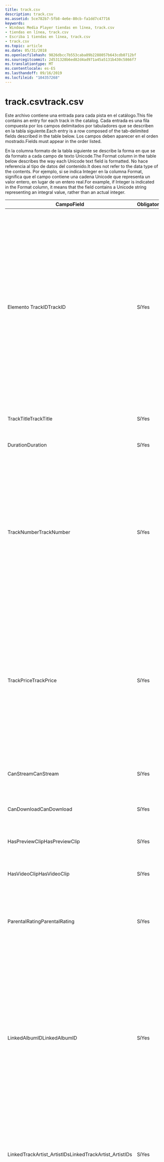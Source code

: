 ```yaml
---
title: track.csv
description: track.csv
ms.assetid: 5ce782b7-5fb8-4e6e-80cb-fa1dd7c47716
keywords:
- Windows Media Player tiendas en línea, track.csv
- tiendas en línea, track.csv
- Escriba 1 tiendas en línea, track.csv
- track.csv
ms.topic: article
ms.date: 05/31/2018
ms.openlocfilehash: 9826dbcc7b553caba89b2288057b643cdb0712bf
ms.sourcegitcommit: 2d531328b6ed82d4ad971a45a5131b430c5866f7
ms.translationtype: MT
ms.contentlocale: es-ES
ms.lasthandoff: 09/16/2019
ms.locfileid: "104357268"
---
```

# <a name="trackcsv"></a><span data-ttu-id="1f8ed-107">track.csv</span><span class="sxs-lookup"><span data-stu-id="1f8ed-107">track.csv</span></span>

<span data-ttu-id="1f8ed-108">Este archivo contiene una entrada para cada pista en el catálogo.</span><span class="sxs-lookup"><span data-stu-id="1f8ed-108">This file contains an entry for each track in the catalog.</span></span> <span data-ttu-id="1f8ed-109">Cada entrada es una fila compuesta por los campos delimitados por tabuladores que se describen en la tabla siguiente.</span><span class="sxs-lookup"><span data-stu-id="1f8ed-109">Each entry is a row composed of the tab-delimited fields described in the table below.</span></span> <span data-ttu-id="1f8ed-110">Los campos deben aparecer en el orden mostrado.</span><span class="sxs-lookup"><span data-stu-id="1f8ed-110">Fields must appear in the order listed.</span></span>

<span data-ttu-id="1f8ed-111">En la columna formato de la tabla siguiente se describe la forma en que se da formato a cada campo de texto Unicode.</span><span class="sxs-lookup"><span data-stu-id="1f8ed-111">The Format column in the table below describes the way each Unicode text field is formatted.</span></span> <span data-ttu-id="1f8ed-112">No hace referencia al tipo de datos del contenido.</span><span class="sxs-lookup"><span data-stu-id="1f8ed-112">It does not refer to the data type of the contents.</span></span> <span data-ttu-id="1f8ed-113">Por ejemplo, si se indica Integer en la columna Format, significa que el campo contiene una cadena Unicode que representa un valor entero, en lugar de un entero real.</span><span class="sxs-lookup"><span data-stu-id="1f8ed-113">For example, if Integer is indicated in the Format column, it means that the field contains a Unicode string representing an integral value, rather than an actual integer.</span></span>



<table>
<colgroup>
<col style="width: 25%" />
<col style="width: 25%" />
<col style="width: 25%" />
<col style="width: 25%" />
</colgroup>
<thead>
<tr class="header">
<th><span data-ttu-id="1f8ed-114">Campo</span><span class="sxs-lookup"><span data-stu-id="1f8ed-114">Field</span></span></th>
<th><span data-ttu-id="1f8ed-115">Obligatorio</span><span class="sxs-lookup"><span data-stu-id="1f8ed-115">Required</span></span></th>
<th><span data-ttu-id="1f8ed-116">Formato</span><span class="sxs-lookup"><span data-stu-id="1f8ed-116">Format</span></span></th>
<th><span data-ttu-id="1f8ed-117">Descripción</span><span class="sxs-lookup"><span data-stu-id="1f8ed-117">Description</span></span></th>
</tr>
</thead>
<tbody>
<tr class="odd">
<td><span data-ttu-id="1f8ed-118">Elemento TrackID</span><span class="sxs-lookup"><span data-stu-id="1f8ed-118">TrackID</span></span></td>
<td><span data-ttu-id="1f8ed-119">Sí</span><span class="sxs-lookup"><span data-stu-id="1f8ed-119">Yes</span></span></td>
<td><span data-ttu-id="1f8ed-120">Entero no negativo. Ejemplo: 32789</span><span class="sxs-lookup"><span data-stu-id="1f8ed-120">Non-negative integer.Example: 32789</span></span><br/></td>
<td><span data-ttu-id="1f8ed-121">Identificador único proporcionado por el proveedor de contenido.</span><span class="sxs-lookup"><span data-stu-id="1f8ed-121">Unique identifier provided by the content provider.</span></span> <span data-ttu-id="1f8ed-122">Debe ser inferior a 2 ^ 32. sugerencia de rendimiento: si se numeran consecutivamente los identificadores asignados a las pistas del mismo álbum, la compresión del catálogo será más eficaz.</span><span class="sxs-lookup"><span data-stu-id="1f8ed-122">Must be less than 2^32.Performance tip: If the IDs assigned to tracks from the same album are numbered consecutively, catalog compression will be more efficient.</span></span> <span data-ttu-id="1f8ed-123">Sin embargo, no se requiere la numeración consecutiva de las pistas de álbum.</span><span class="sxs-lookup"><span data-stu-id="1f8ed-123">However, consecutive numbering of album tracks is not required.</span></span><br/></td>
</tr>
<tr class="even">
<td><span data-ttu-id="1f8ed-124">TrackTitle</span><span class="sxs-lookup"><span data-stu-id="1f8ed-124">TrackTitle</span></span></td>
<td><span data-ttu-id="1f8ed-125">Sí</span><span class="sxs-lookup"><span data-stu-id="1f8ed-125">Yes</span></span></td>
<td><span data-ttu-id="1f8ed-126">Cadena Unicode.</span><span class="sxs-lookup"><span data-stu-id="1f8ed-126">Unicode string.</span></span> <span data-ttu-id="1f8ed-127">Ejemplo: Raygun le Robbers ' Blues '</span><span class="sxs-lookup"><span data-stu-id="1f8ed-127">Example: Raygun Robbers' Blues</span></span></td>
<td><span data-ttu-id="1f8ed-128">Nombre de la pista.</span><span class="sxs-lookup"><span data-stu-id="1f8ed-128">Name of the track.</span></span></td>
</tr>
<tr class="odd">
<td><span data-ttu-id="1f8ed-129">Duration</span><span class="sxs-lookup"><span data-stu-id="1f8ed-129">Duration</span></span></td>
<td><span data-ttu-id="1f8ed-130">Sí</span><span class="sxs-lookup"><span data-stu-id="1f8ed-130">Yes</span></span></td>
<td><span data-ttu-id="1f8ed-131">Entero no negativo. Ejemplo: 543</span><span class="sxs-lookup"><span data-stu-id="1f8ed-131">Non-negative integer.Example: 543</span></span><br/></td>
<td><span data-ttu-id="1f8ed-132">Duración de la pista en segundos.</span><span class="sxs-lookup"><span data-stu-id="1f8ed-132">Duration of the track in seconds.</span></span></td>
</tr>
<tr class="even">
<td><span data-ttu-id="1f8ed-133">TrackNumber</span><span class="sxs-lookup"><span data-stu-id="1f8ed-133">TrackNumber</span></span></td>
<td><span data-ttu-id="1f8ed-134">Sí</span><span class="sxs-lookup"><span data-stu-id="1f8ed-134">Yes</span></span></td>
<td><span data-ttu-id="1f8ed-135">Entero no negativo. Ejemplo: 7</span><span class="sxs-lookup"><span data-stu-id="1f8ed-135">Non-negative integer.Example: 7</span></span><br/></td>
<td><span data-ttu-id="1f8ed-136">Número de pista en el álbum de la pista.</span><span class="sxs-lookup"><span data-stu-id="1f8ed-136">Track number on the track's album.</span></span> <span data-ttu-id="1f8ed-137">Los números de seguimiento comienzan en 1 y aumentan entre conjuntos de discos.</span><span class="sxs-lookup"><span data-stu-id="1f8ed-137">Track numbers begin at 1 and increase across disc sets.</span></span> <span data-ttu-id="1f8ed-138">El número de pista debe ser inferior a 256.</span><span class="sxs-lookup"><span data-stu-id="1f8ed-138">The track number must be less than 256.</span></span> <span data-ttu-id="1f8ed-139">Un número de pista mayor o igual que 256 producirá un comportamiento inesperado en Windows Media Player.</span><span class="sxs-lookup"><span data-stu-id="1f8ed-139">A track number greater than or equal to 256 will cause unexpected behavior in Windows Media Player.</span></span></td>
</tr>
<tr class="odd">
<td><span data-ttu-id="1f8ed-140">TrackPrice</span><span class="sxs-lookup"><span data-stu-id="1f8ed-140">TrackPrice</span></span></td>
<td><span data-ttu-id="1f8ed-141">Sí</span><span class="sxs-lookup"><span data-stu-id="1f8ed-141">Yes</span></span></td>
<td><span data-ttu-id="1f8ed-142">Cadena Unicode.</span><span class="sxs-lookup"><span data-stu-id="1f8ed-142">Unicode string.</span></span> <span data-ttu-id="1f8ed-143">Ejemplo: $0,99.</span><span class="sxs-lookup"><span data-stu-id="1f8ed-143">Example: $0.99.</span></span></td>
<td><span data-ttu-id="1f8ed-144">Precio de seguimiento.</span><span class="sxs-lookup"><span data-stu-id="1f8ed-144">Track price.</span></span> <span data-ttu-id="1f8ed-145">Se debe incluir el símbolo de moneda.</span><span class="sxs-lookup"><span data-stu-id="1f8ed-145">The currency symbol should be included.</span></span> <span data-ttu-id="1f8ed-146">La cadena vacía, 0 y, tienen un significado especial.</span><span class="sxs-lookup"><span data-stu-id="1f8ed-146">The empty string, 0, and - have special meaning.</span></span> <span data-ttu-id="1f8ed-147">Una cadena vacía indica que se desconoce el precio.</span><span class="sxs-lookup"><span data-stu-id="1f8ed-147">An empty string indicates that the price is unknown.</span></span> <span data-ttu-id="1f8ed-148">Un cero en este campo significa que la pista es gratuita y un guión (-) indica que no se puede comprar la pista.</span><span class="sxs-lookup"><span data-stu-id="1f8ed-148">A zero in this field means the track is free, and a hyphen (-) indicates that the track cannot be bought.</span></span></td>
</tr>
<tr class="even">
<td><span data-ttu-id="1f8ed-149">CanStream</span><span class="sxs-lookup"><span data-stu-id="1f8ed-149">CanStream</span></span></td>
<td><span data-ttu-id="1f8ed-150">Sí</span><span class="sxs-lookup"><span data-stu-id="1f8ed-150">Yes</span></span></td>
<td><span data-ttu-id="1f8ed-151">booleano.</span><span class="sxs-lookup"><span data-stu-id="1f8ed-151">Boolean.</span></span> <span data-ttu-id="1f8ed-152">Puede ser 0 o 1. ejemplo: 0</span><span class="sxs-lookup"><span data-stu-id="1f8ed-152">Can be 0 or 1.Example: 0</span></span><br/></td>
<td><span data-ttu-id="1f8ed-153">Indica si se puede transmitir por secuencias la pista.</span><span class="sxs-lookup"><span data-stu-id="1f8ed-153">Indicates whether the track can be streamed.</span></span></td>
</tr>
<tr class="odd">
<td><span data-ttu-id="1f8ed-154">CanDownload</span><span class="sxs-lookup"><span data-stu-id="1f8ed-154">CanDownload</span></span></td>
<td><span data-ttu-id="1f8ed-155">Sí</span><span class="sxs-lookup"><span data-stu-id="1f8ed-155">Yes</span></span></td>
<td><span data-ttu-id="1f8ed-156">booleano.</span><span class="sxs-lookup"><span data-stu-id="1f8ed-156">Boolean.</span></span> <span data-ttu-id="1f8ed-157">Puede ser 0 o 1. ejemplo: 0</span><span class="sxs-lookup"><span data-stu-id="1f8ed-157">Can be 0 or 1.Example: 0</span></span><br/></td>
<td><span data-ttu-id="1f8ed-158">Indica si se puede descargar la pista.</span><span class="sxs-lookup"><span data-stu-id="1f8ed-158">Indicates whether the track can be downloaded.</span></span></td>
</tr>
<tr class="even">
<td><span data-ttu-id="1f8ed-159">HasPreviewClip</span><span class="sxs-lookup"><span data-stu-id="1f8ed-159">HasPreviewClip</span></span></td>
<td><span data-ttu-id="1f8ed-160">Sí</span><span class="sxs-lookup"><span data-stu-id="1f8ed-160">Yes</span></span></td>
<td><span data-ttu-id="1f8ed-161">booleano.</span><span class="sxs-lookup"><span data-stu-id="1f8ed-161">Boolean.</span></span> <span data-ttu-id="1f8ed-162">Puede ser 0 o 1. ejemplo: 0</span><span class="sxs-lookup"><span data-stu-id="1f8ed-162">Can be 0 or 1.Example: 0</span></span><br/></td>
<td><span data-ttu-id="1f8ed-163">Indica si la pista tiene un clip de vista previa.</span><span class="sxs-lookup"><span data-stu-id="1f8ed-163">Indicates whether the track has a preview clip.</span></span></td>
</tr>
<tr class="odd">
<td><span data-ttu-id="1f8ed-164">HasVideoClip</span><span class="sxs-lookup"><span data-stu-id="1f8ed-164">HasVideoClip</span></span></td>
<td><span data-ttu-id="1f8ed-165">Sí</span><span class="sxs-lookup"><span data-stu-id="1f8ed-165">Yes</span></span></td>
<td><span data-ttu-id="1f8ed-166">booleano.</span><span class="sxs-lookup"><span data-stu-id="1f8ed-166">Boolean.</span></span> <span data-ttu-id="1f8ed-167">Puede ser 0 o 1. ejemplo: 0</span><span class="sxs-lookup"><span data-stu-id="1f8ed-167">Can be 0 or 1.Example: 0</span></span><br/></td>
<td><span data-ttu-id="1f8ed-168">Indica si la pista tiene un clip de vídeo.</span><span class="sxs-lookup"><span data-stu-id="1f8ed-168">Indicates whether the track has a video clip.</span></span></td>
</tr>
<tr class="even">
<td><span data-ttu-id="1f8ed-169">ParentalRating</span><span class="sxs-lookup"><span data-stu-id="1f8ed-169">ParentalRating</span></span></td>
<td><span data-ttu-id="1f8ed-170">Sí</span><span class="sxs-lookup"><span data-stu-id="1f8ed-170">Yes</span></span></td>
<td><span data-ttu-id="1f8ed-171">Enumeración.</span><span class="sxs-lookup"><span data-stu-id="1f8ed-171">Enumeration.</span></span> <span data-ttu-id="1f8ed-172">Puede ser N, E o C. ejemplo: N</span><span class="sxs-lookup"><span data-stu-id="1f8ed-172">Can be N, E, or C.Example: N</span></span><br/></td>
<td><span data-ttu-id="1f8ed-173">Indica la clasificación del Asesor parental.</span><span class="sxs-lookup"><span data-stu-id="1f8ed-173">Indicates the Parental Advisory Rating.</span></span> <span data-ttu-id="1f8ed-174">Los valores N, E y C tienen como valor normal, Explicit y Clean.</span><span class="sxs-lookup"><span data-stu-id="1f8ed-174">The values N, E, and C stand for Normal, Explicit, and Clean.</span></span></td>
</tr>
<tr class="odd">
<td><span data-ttu-id="1f8ed-175">LinkedAlbumID</span><span class="sxs-lookup"><span data-stu-id="1f8ed-175">LinkedAlbumID</span></span></td>
<td><span data-ttu-id="1f8ed-176">Sí</span><span class="sxs-lookup"><span data-stu-id="1f8ed-176">Yes</span></span></td>
<td><span data-ttu-id="1f8ed-177">Entero no negativo.</span><span class="sxs-lookup"><span data-stu-id="1f8ed-177">Non-negative integer.</span></span> <span data-ttu-id="1f8ed-178">Debe ser el identificador de un álbum.</span><span class="sxs-lookup"><span data-stu-id="1f8ed-178">Must be the ID of an Album.</span></span> <span data-ttu-id="1f8ed-179">Ejemplo: 32423</span><span class="sxs-lookup"><span data-stu-id="1f8ed-179">Example: 32423</span></span></td>
<td><span data-ttu-id="1f8ed-180">IDENTIFICADOR del álbum que contiene esta pista.</span><span class="sxs-lookup"><span data-stu-id="1f8ed-180">The ID of the album that contains this track.</span></span>
<blockquote>
[!Note]<br />
<span data-ttu-id="1f8ed-181">Cada pista debe pertenecer a un álbum.</span><span class="sxs-lookup"><span data-stu-id="1f8ed-181">Every track must belong to an album.</span></span> <span data-ttu-id="1f8ed-182">Es decir, para cada pista, el campo LinkedAlbumID debe ser igual a uno de los identificadores de álbum del archivo album.csv.</span><span class="sxs-lookup"><span data-stu-id="1f8ed-182">That is, for each track, the LinkedAlbumID field must be equal to one of the album IDs in the album.csv file.</span></span>
</blockquote>
<br/></td>
</tr>
<tr class="even">
<td><span data-ttu-id="1f8ed-183">LinkedTrackArtist_ArtistIDs</span><span class="sxs-lookup"><span data-stu-id="1f8ed-183">LinkedTrackArtist_ArtistIDs</span></span></td>
<td><span data-ttu-id="1f8ed-184">Sí</span><span class="sxs-lookup"><span data-stu-id="1f8ed-184">Yes</span></span></td>
<td><span data-ttu-id="1f8ed-185">Lista de enteros.</span><span class="sxs-lookup"><span data-stu-id="1f8ed-185">List of integers.</span></span> <span data-ttu-id="1f8ed-186">La lista contiene los identificadores de intérprete, separados por punto y coma.</span><span class="sxs-lookup"><span data-stu-id="1f8ed-186">The list contains artist IDs, separated by semicolons.</span></span> <span data-ttu-id="1f8ed-187">Ejemplo: 41322; 12321; 82123;</span><span class="sxs-lookup"><span data-stu-id="1f8ed-187">Example: 41322;12321; 82123;</span></span></td>
<td><span data-ttu-id="1f8ed-188">Una lista de identificadores que corresponden a los artistas contribuyentes.</span><span class="sxs-lookup"><span data-stu-id="1f8ed-188">A list of IDs corresponding to the contributing artists.</span></span></td>
</tr>
<tr class="odd">
<td><span data-ttu-id="1f8ed-189">Composer</span><span class="sxs-lookup"><span data-stu-id="1f8ed-189">Composer</span></span></td>
<td><span data-ttu-id="1f8ed-190">No</span><span class="sxs-lookup"><span data-stu-id="1f8ed-190">No</span></span></td>
<td><span data-ttu-id="1f8ed-191">Cadena Unicode.</span><span class="sxs-lookup"><span data-stu-id="1f8ed-191">Unicode string.</span></span> <span data-ttu-id="1f8ed-192">Ejemplo: Beethoven</span><span class="sxs-lookup"><span data-stu-id="1f8ed-192">Example: Beethoven</span></span></td>
<td><span data-ttu-id="1f8ed-193">Compositor de la pista. Si el género de la pista no tiene establecido el campo HasComposer, se omitirá el valor del campo compositor.</span><span class="sxs-lookup"><span data-stu-id="1f8ed-193">The composer of the track. If the track's genre does not have the HasComposer field set, the value of the Composer field will be ignored.</span></span> <span data-ttu-id="1f8ed-194">Normalmente solo se usa para pistas jazz o clásicas.</span><span class="sxs-lookup"><span data-stu-id="1f8ed-194">Typically used only for jazz or classical tracks.</span></span></td>
</tr>
<tr class="even">
<td><span data-ttu-id="1f8ed-195">Popularidad</span><span class="sxs-lookup"><span data-stu-id="1f8ed-195">Popularity</span></span></td>
<td><span data-ttu-id="1f8ed-196">Sí</span><span class="sxs-lookup"><span data-stu-id="1f8ed-196">Yes</span></span></td>
<td><span data-ttu-id="1f8ed-197">Entero no negativo o float. ejemplo: 1252,6</span><span class="sxs-lookup"><span data-stu-id="1f8ed-197">Non-negative integer or Float.Example: 1252.6</span></span><br/></td>
<td><span data-ttu-id="1f8ed-198">Determina la posición de la pista en la lista cuando se ordena por popularidad.</span><span class="sxs-lookup"><span data-stu-id="1f8ed-198">Determines the position of the track in the list when sorted by popularity.</span></span> <span data-ttu-id="1f8ed-199">Un número menor indica una mayor popularidad.</span><span class="sxs-lookup"><span data-stu-id="1f8ed-199">A lower number indicates higher popularity.</span></span></td>
</tr>
<tr class="odd">
<td><span data-ttu-id="1f8ed-200">StarRating</span><span class="sxs-lookup"><span data-stu-id="1f8ed-200">StarRating</span></span></td>
<td><span data-ttu-id="1f8ed-201">No</span><span class="sxs-lookup"><span data-stu-id="1f8ed-201">No</span></span></td>
<td><span data-ttu-id="1f8ed-202">Float. ejemplo: 4,21</span><span class="sxs-lookup"><span data-stu-id="1f8ed-202">Float.Example: 4.21</span></span><br/></td>
<td><span data-ttu-id="1f8ed-203">La clasificación por estrellas se redondeará al 1/4 de Media Player Windows más cercano antes de mostrarse en la interfaz de usuario de Windows Media Player.</span><span class="sxs-lookup"><span data-stu-id="1f8ed-203">The star rating will be rounded to the nearest 1/4 star by Windows Media Player before being displayed in the Windows Media Player user interface.</span></span></td>
</tr>
</tbody>
</table>



 

 

 





